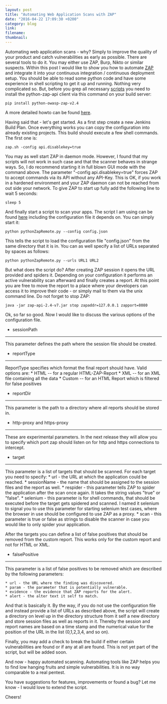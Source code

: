 ```yaml
---
layout: post
title: "Automating Web Application Scans with ZAP"
date: "2016-04-22 17:09:30 +0200"
category: blog
link:
filename:
thumbnail:
---
```

Automating web application scans - why? Simply to improve
the quality of your product and catch vulnerabilities as early
as possible. There are several tools to do it. You may either use
ZAP, Burp, Nikto or similar suspects. Within this post I
would like to show you how to automate [ZAP](https://www.owasp.org/index.php/OWASP_Zed_Attack_Proxy_Project) and integrate it into
your continuous integration / continuous deployment setup. You should
be able to read some python code and have some experience in shell
scripting to get it up and running. Nothing very complicated so.
But, before you grep all necessary [scripts](https://github.com/mmiedaner/security/tree/master/ZAP/automation)
you need to install the python-zap-api client via this command on your 
build server:

`pip install python-owasp-zap-v2.4`

A more detailed howto can be found [here](https://github.com/zaproxy/zaproxy/wiki/ApiPython).

Having said that - let's get started. As a first step create a new 
Jenkins Build Plan. Once everything works you can copy the configuration 
into already existing projects. This build should execute a few shell
commands. The first one is:

`zap.sh -config api.disablekey=true`

You may as well start ZAP in daemon mode. However, I found that my scripts
will not work in such case and that the scanner behaves in strange ways.
So, I do recommend starting it in full blown GUI mode with the command
above. The parameter "-config api.disablekey=true" forces ZAP to accept 
commands via its API without any API-Key. This is OK, if you work in a 
hardened environment and your ZAP daemon can not be reached from out side 
your network. To give ZAP to start up fully add the following line to 
wait 5 seconds:

`sleep 5`

And finally start a script to scan your apps. The script I am using
can be found [here](https://github.com/mmiedaner/security/tree/master/ZAP/automation) including the configuration file it depends on. You
can simply start it:

`python pythonZapRemote.py --config config.json`

This tells the script to load the configuration file "config.json" from
the same directory that it is in. You can as well specify a list of URLs
separated by spaces as follows:

`python pythonZapRemote.py --urls URL1 URL2`

But what does the script do? After creating ZAP session it opens the URL
provided and spiders it. Depending on your configuration it performs an
active vulnerability scan afterward and finally creates a report. At
this point you are free to move the report to a place where your 
developers can access it to improve their code - or simply mail to
them via the unix command line. Do not forget to stop ZAP:

`java -jar zap-api-2.4-v7.jar stop zapaddr=127.0.0.1 zapport=8080`

Ok, so far so good. Now I would like to discuss the various options of
the configuration file.

* sessionPath
-------------
This parameter defines the path where the session file should be 
created.

* reportType
------------
ReportType specifies which format the final report should have. Valid 
options are: 
	* HTML -- for a regular HTML-ZAP-Report
	* XML -- for an XML file containing all the data
	* Custom -- for an HTML Report which is filtered for false positives

* reportDir
----------
This parameter is the path to a directory where all reports should be 
stored in.

* http-proxy and https-proxy
----------------------------
These are experimental parameters. In the next release they will allow
you to specify which port zap should listen on for http and https 
connections to intercept.


* target
--------
This parameter is a list of targets that should be scanned. For each 
target you need to specify:
	* url - the URL at which the application could be reached.
	* sessionName - the name that should be assigned to the session files and the report as well.
	* respider - this parameter tells ZAP to spider the application after the scan once again. It takes the string values "true" or "false".
	* selenium - this parameter is for shell commands, that should be executed before the target gets spidered and scanned. I named it selenium to 
signal you to use this parameter for starting selenium test cases, where the
browser in use should be configured to use ZAP as a proxy.
	* scan - this parameter is true or false as strings to disable the scanner in case you would like to only spider your application.

After the targets you can define a list of false positives that should
be removed from the custom report. This works only for the custom report
and not for HTML or XML.

* falsePositive 
---------------
This parameter is a list of false positives to be removed which are 
described by the following parameters:

	* url - the URL where the finding was discovered.
	* param - the parameter that is potentially vulnerable.
	* evidence - the evidence that ZAP reports for the alert.
	* alert - the alter text it self to match.

And that is basically it. By the way, if you do not use the configuration
file and instead provide a list of URLs as described above, the script 
will create a directory on level up in the directory structure from it 
self a new directory and store session files as well as reports in it. 
Thereby the session and report names are based on a time stamp and the 
numerical value for the position of the URL in the list (0,1,2,3,4, 
and so on).

Finally, you may add a check to break the build if either certain 
vulnerabilities are found or if any at all are found. This is not yet
part of the script, but will be added soon.

And now - happy automated scanning. Automating tools like ZAP helps you 
to find low hanging fruits and simple vulnerabilities.
It is in no way comparable to a real pentest. 

You have suggestions for features, improvements or found a bug? 
Let me know - I would love to extend the script.



Cheers!
